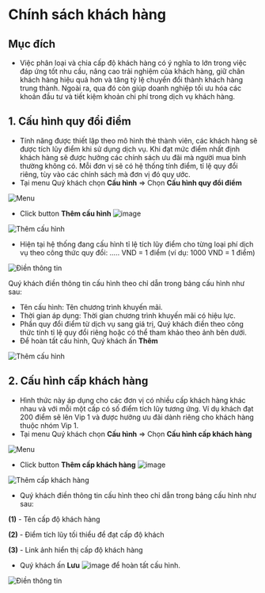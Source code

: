# Chính sách khách hàng
## Mục đích
- Việc phân loại và chia cấp độ khách hàng có ý nghĩa to lớn trong việc đáp ứng tốt nhu cầu, nâng cao trải nghiệm của khách hàng, giữ chân khách hàng hiệu quả hơn và tăng tỷ lệ chuyển đổi thành khách hàng trung thành. Ngoài ra, qua đó còn giúp doanh nghiệp tối ưu hóa các khoản đầu tư và tiết kiệm khoản chi phí trong dịch vụ khách hàng.

## 1. Cấu hình quy đổi điểm
- Tính năng được thiết lập theo mô hình thẻ thành viên, các khách hàng sẽ được tích lũy điểm khi sử dụng dịch vụ. 
Khi đạt mức điểm nhất định khách hàng sẽ được hưởng các chính sách ưu đãi mà người mua bình thường không có. Mỗi đơn vị sẽ có hệ thống tính điểm, tỉ lệ quy đổi riêng, tùy vào các chính sách mà đơn vị đó quy ước.
- Tại menu Quý khách chọn **Cấu hình** => Chọn **Cấu hình quy đổi điểm**

![Menu](https://user-images.githubusercontent.com/73226975/160079530-14ff5ba7-8879-4a32-b0a5-57a13dccc5d0.png)

- Click button **Thêm cấu hình** ![image](https://user-images.githubusercontent.com/73226975/160079862-87011140-8c01-48e3-adfa-9735398f6f6d.png)

![Thêm cấu hình](https://user-images.githubusercontent.com/73226975/160079591-9ff40ba6-75ee-4844-bc4e-789f4a711217.png)

- Hiện tại hệ thống đang cấu hình tỉ lệ tích lũy điểm cho từng loại phí dịch vụ theo công thức quy đổi: ….. VND = 1 điểm (ví dụ: 1000 VND = 1 điểm)

![Điền thông tin](https://user-images.githubusercontent.com/73226975/160081750-0b33cb72-d814-4a03-ae5b-379473da2016.png)

Quý khách điền thông tin cấu hình theo chỉ dẫn trong bảng cấu hình như sau:
- Tên cấu hình: Tên chương trình khuyến mãi.
- Thời gian áp dụng: Thời gian chương trình khuyến mãi có hiệu lực.
- Phần quy đổi điểm từ dịch vụ sang giá trị, Quý khách điền theo công thức tính tỉ lệ quy đổi riêng hoặc có thể tham khảo theo ảnh bên dưới.
- Để hoàn tất cấu hình, Quý khách ấn **Thêm**

![Thêm cấu hình](https://user-images.githubusercontent.com/73226975/160081961-49595b7a-8a72-4708-adb9-6fa862201890.png)

## 2. Cấu hình cấp khách hàng
- Hình thức này áp dụng cho các đơn vị có nhiều cấp khách hàng khác nhau và với mỗi một cấp có số điểm tích lũy tương ứng. Ví dụ khách đạt 200 điểm sẽ lên Vip 1 và được hưởng ưu đãi dành riêng cho khách hàng thuộc nhóm Vip 1.
- Tại menu Quý khách chọn **Cấu hình** => Chọn **Cấu hình cấp khách hàng**

![Menu](https://user-images.githubusercontent.com/73226975/160091292-0e7fa8f6-9d7c-4fce-bbeb-8cb66ecda0bc.png)

- Click button **Thêm cấp khách hàng** ![image](https://user-images.githubusercontent.com/73226975/160091345-b1bec2cf-3e81-4455-b097-3243e355a622.png)

![Thêm cấp khách hàng](https://user-images.githubusercontent.com/73226975/160091010-b43cd280-7951-4dcc-b9b2-4bfefed7c07c.png)

- Quý khách điền thông tin cấu hình theo chỉ dẫn trong bảng cấu hình như sau:

**(1)** - Tên cấp độ khách hàng

**(2)** - Điểm tích lũy tối thiểu để đạt cấp độ khách

**(3)** - Link ảnh hiển thị cấp độ khách hàng
- Quý khách ấn **Lưu** ![image](https://user-images.githubusercontent.com/73226975/160092370-1179aaa7-7c58-45b4-8251-6a4ef3392165.png) để hoàn tất cấu hình.

![Điền thông tin](https://user-images.githubusercontent.com/73226975/160091654-f55deab9-082a-4e73-a390-9b1c6a22436c.png)


